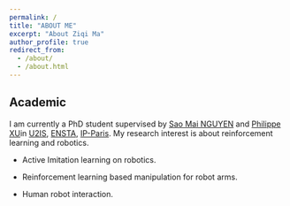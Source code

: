 ```yaml
---
permalink: /
title: "ABOUT ME"
excerpt: "About Ziqi Ma"
author_profile: true
redirect_from: 
  - /about/
  - /about.html
---
```


## Academic

I am currently a PhD student supervised by [Sao Mai NGUYEN](http://nguyensmai.free.fr/Home.html) and [Philippe XU](https://perso.ensta-paris.fr/~philippe.xu/)in [U2IS](http://u2is.ensta-paris.fr/?lang=en), [ENSTA](https://www.ensta-paris.fr/), [IP-Paris](https://www.ip-paris.fr/). My research interest is about reinforcement learning and robotics.

- Active Imitation learning on robotics.
  
- Reinforcement learning based manipulation for robot arms. 

- Human robot interaction.

<!-- ## Teaching

In 2023, I have been doing a teaching assistant in SPEIT SJTU. My work is about help the professor teach undergraduate students in mobile robotic classes.

## Exchange

From 08/2021 to 09/2022, being proficient in French, I have been to ENSTA Paris for over one year as a exchange graduate student. In ENSTA, I took some courses of domain Information and Communication Sciences and Technologies and participated in the [U2IS Lab](http://u2is.ensta-paris.fr/index.php?lang=en) and was mentored by [Sao Mai NGUYEN](http://nguyensmai.free.fr/Home.html).I have developed a good acknowledgement about human robot interaction and have done some researches on motion retargeting.

## Internship
In 2020, I developped a three month internship in the company Air Liquide, there, I worked for the computer science department and tried to solve a distribution problem by using the clustering algorithm.

In 2023, I developed a 4 month’s internship in the company ABB. The company wants to explore the behaviour of dual-arm robot YuMi in the domain of sign-language demonstration. When a person says a word, the robot YuMi can translate this information into sign-language. In order to achieving this goal, we separate the work into partitions. First part is the convert of human language to human sign-language, this is done by an application developed by HUAWEI. In the second part, what we need to do is converting the movement of human-being to dual-arm robots, this problem is also belongs to motion-retargeting domain. In our work, we read the article on different ways of motion retargeting, make a resume on their advantages and inconvenience. Then, we successfully practice the most effective way of human-robot retargeting method on our own dataset collected by HUAWEI application and a dual-arm robot YuMi equipped with Schunk hand. We analyze the results and conclude what we should in the future. -->
